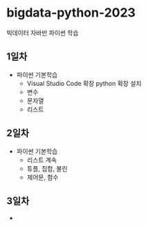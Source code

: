 # bigdata-python-2023
빅데이터 자바반 파이썬 학습

## 1일차
- 파이썬 기본학습
    - Visual Studio Code 확장 python 확장 설치
    - 변수
    - 문자열
    - 리스트 

## 2일차
- 파이썬 기본학습
    - 리스트 계속
    - 튜플, 집합, 불린
    - 제어문, 함수

## 3일차
- 
    

